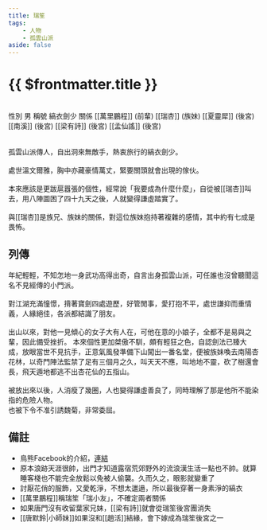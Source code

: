 ```yaml
---
title: 瑞笙
tags:
    - 人物
    - 孤雲山派
aside: false
---
```


# {{ $frontmatter.title }}

<ChTabs position="bottom">
	<ChTab title="初識">
		<ChMeet 
			src='/images/characters/special999/normal.png' 
            nameTitle='縞衣劍少'
			nameMain='瑞笙'
			desc='初出茅廬，近來名聲漸響的年輕劍客。<br>英俊瀟灑，磊落君子，處世溫文爾雅，胸中亦藏豪情萬丈，仗劍行俠，快意恩仇，緊要關頭就會出現的傢伙。'
			:animation=true
		/>
	</ChTab>
</ChTabs>
<br>

<InfoList>
	<Info title='角色資料' :open=true>
		<table>
			<ChTr>
				<ChTd isTitle=true>
					性別
				</ChTd>
				<ChTd>
					男
				</ChTd>
			</ChTr>
			<ChTr>
				<ChTd isTitle=true>
					稱號
				</ChTd>
				<ChTd>
					縞衣劍少
				</ChTd>
			</ChTr>
			<ChTr>
				<ChTd isTitle=true position='center'>
					關係
				</ChTd>
			</ChTr>
			<ChTr>
				<ChTd position='center'>
					[[萬里鵬程]] (前輩)
				</ChTd>
			</ChTr>
			<ChTr>
				<ChTd position='center'>
					[[瑞杏]] (族妹)
				</ChTd>
			</ChTr>
			<ChTr>
				<ChTd position='center'>
					[[夏靈犀]] (後宮)
				</ChTd>
			</ChTr>
			<ChTr>
				<ChTd position='center'>
					[[南溪]] (後宮)
				</ChTd>
			</ChTr>
			<ChTr>
				<ChTd position='center'>
					[[梁有詩]] (後宮)
				</ChTd>
			</ChTr>
			<ChTr>
				<ChTd position='center'>
					[[孟仙謠]] (後宮)
				</ChTd>
			</ChTr>
		</table>
	</Info>
</InfoList>

孤雲山派傳人，自出洞來無敵手，熱衷旅行的縞衣劍少。
<br><br>
處世溫文爾雅，胸中亦藏豪情萬丈，緊要關頭就會出現的傢伙。
<br><br>
本來應該是更跋扈囂張的個性，經常說「我要成為什麼什麼」，自從被[[瑞杏]]叫去，用八陣圖困了四十九天之後，人就變得謙虛踏實了。
<br><br>
與[[瑞杏]]是族兄、族妹的關係，對這位族妹抱持著複雜的感情，其中約有七成是畏怖。
<br clear="all">

## 列傳

<Tabs>
  <Tab title="列傳一">
	年紀輕輕，不知怎地一身武功高得出奇，自言出身孤雲山派，可任誰也沒曾聽聞這名不見經傳的小門派。<br><br>
	對江湖充滿憧憬，揹著寶劍四處遊歷，好管閒事，愛打抱不平，處世謙抑而重情義，人緣絕佳，各派都結識了朋友。<br><br>
	出山以來，對他一見傾心的女子大有人在，可他在意的小娘子，全都不是易與之輩，因此備受挫折。
  </Tab>
  <Tab title="列傳二">
	本來個性更加桀傲不馴，頗有輕狂之色，自認劍法已臻大成，放眼當世不見抗手，正意氣風發準備下山闖出一番名堂，便被族妹喚去南陽杏花林，以奇門陣法監禁了足有三個月之久，叫天天不應，叫地地不靈，砍了樹還會長，飛天遁地都逃不出杏花仙的五指山。<br><br>
	被放出來以後，人消瘦了幾圈，人也變得謙虛善良了，同時理解了那是他所不能染指的危險人物。<br>
	也被下令不准引誘魏菊，非常委屈。
  </Tab>
</Tabs>

## 備註

- 鳥熊Facebook的介紹，[連結](https://www.facebook.com/photo/?fbid=340029291883786&set=pcb.340029328550449)
- 原本浪跡天涯很帥，出門才知道露宿荒郊野外的流浪漢生活一點也不帥。就算睡客棧也不能完全放鬆以免被人偷襲。久而久之，眼影就變重了
- 討厭花俏的服飾，又愛乾淨，不想太邋遢，所以最後穿著一身素淨的縞衣
- [[萬里鵬程]]稱瑞笙「瑞小友」，不確定兩者關係
- 如果唐門沒有收留葉家兄妹，[[梁有詩]]就會從瑞笙後宮團消失
- [[唐默鈴|小師妹]]如果沒和[[趙活]]結緣，會下嫁成為瑞笙後宮之一
